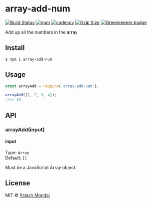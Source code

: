 # array-add-num

[![Build Status](https://travis-ci.org/palashmon/array-add-num.svg?branch=master)](https://travis-ci.org/palashmon/array-add-num)
[![npm](https://img.shields.io/npm/v/array-add-num.svg)](https://www.npmjs.org/package/array-add-num)
[![codecov](https://codecov.io/gh/palashmon/array-add-num/branch/master/graph/badge.svg)](https://codecov.io/gh/palashmon/array-add-num)
[![Gzip Size](https://img.badgesize.io/https://unpkg.com/array-add-num?compression=gzip)](https://bundlephobia.com/result?p=array-add-num)
[![Greenkeeper badge](https://badges.greenkeeper.io/palashmon/array-add-num.svg)](https://greenkeeper.io/)

Add up all the numbers in the array

## Install

```
$ npm i array-add-num
```

## Usage

```js
const arrayAdd = require('array-add-num');

arrayAdd([1, 2, 3, 4]);
//=> 10
```

## API

### arrayAdd(input)

#### input

Type: `Array`<br>
Default: `[]`

Must be a JavaScript Array object.

## License

MIT © [Palash Mondal](https://github.com/palashmon)
